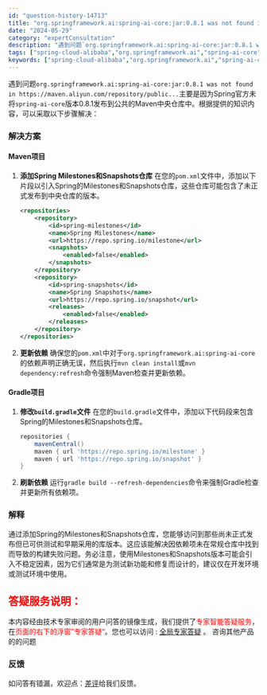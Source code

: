 ```yaml
---
id: "question-history-14713"
title: "org.springframework.ai:spring-ai-core:jar:0.8.1 was not found in https: maven.aliyun.com repository public during a previous attempt. This failure was cached in the local repository and resolution is not reattempted until the update interval of aliyunmaven has elapsed or updates are forced "
date: "2024-05-29"
category: "expertConsultation"
description: "遇到问题`org.springframework.ai:spring-ai-core:jar:0.8.1 was not found in https://maven.aliyun.com/repository/public...`主要是因为Spring官方未将`spring-ai-core`版本0"
tags: ["spring-cloud-alibaba","org.springframework.ai","spring-ai-core","0.8.1","maven.aliyun.com","repository","public","previous attempt","failure","cached","local repository","update interval","aliyunmaven","forced"]
keywords: ["spring-cloud-alibaba","org.springframework.ai","spring-ai-core","0.8.1","maven.aliyun.com","repository","public","previous attempt","failure","cached","local repository","update interval","aliyunmaven","forced"]
---
```


遇到问题`org.springframework.ai:spring-ai-core:jar:0.8.1 was not found in https://maven.aliyun.com/repository/public...`主要是因为Spring官方未将`spring-ai-core`版本0.8.1发布到公共的Maven中央仓库中。根据提供的知识内容，可以采取以下步骤解决：

### 解决方案

#### Maven项目

1. **添加Spring Milestones和Snapshots仓库**
   在您的`pom.xml`文件中，添加以下片段以引入Spring的Milestones和Snapshots仓库，这些仓库可能包含了未正式发布到中央仓库的版本。

   ```xml
   <repositories>
       <repository>
           <id>spring-milestones</id>
           <name>Spring Milestones</name>
           <url>https://repo.spring.io/milestone</url>
           <snapshots>
               <enabled>false</enabled>
           </snapshots>
       </repository>
       <repository>
           <id>spring-snapshots</id>
           <name>Spring Snapshots</name>
           <url>https://repo.spring.io/snapshot</url>
           <releases>
               <enabled>false</enabled>
           </releases>
       </repository>
   </repositories>
   ```

2. **更新依赖**
   确保您的`pom.xml`中对于`org.springframework.ai:spring-ai-core`的依赖声明正确无误，然后执行`mvn clean install`或`mvn dependency:refresh`命令强制Maven检查并更新依赖。

#### Gradle项目

1. **修改`build.gradle`文件**
   在您的`build.gradle`文件中，添加以下代码段来包含Spring的Milestones和Snapshots仓库。

   ```groovy
   repositories {
       mavenCentral()
       maven { url 'https://repo.spring.io/milestone' }
       maven { url 'https://repo.spring.io/snapshot' }
   }
   ```

2. **刷新依赖**
   运行`gradle build --refresh-dependencies`命令来强制Gradle检查并更新所有依赖项。

### 解释

通过添加Spring的Milestones和Snapshots仓库，您能够访问到那些尚未正式发布但已可供测试和早期采用的库版本。这应该能解决因依赖项未在常规仓库中找到而导致的构建失败问题。务必注意，使用Milestones和Snapshots版本可能会引入不稳定因素，因为它们通常是为测试新功能和修复而设计的，建议仅在开发环境或测试环境中使用。
## <font color="#FF0000">答疑服务说明：</font> 

本内容经由技术专家审阅的用户问答的镜像生成，我们提供了<font color="#FF0000">专家智能答疑服务</font>，在<font color="#FF0000">页面的右下的浮窗”专家答疑“</font>。您也可以访问 : [全局专家答疑](https://opensource.alibaba.com/chatBot) 。 咨询其他产品的的问题

### 反馈
如问答有错漏，欢迎点：[差评](https://ai.nacos.io/user/feedbackByEnhancerGradePOJOID?enhancerGradePOJOId=14743)给我们反馈。
